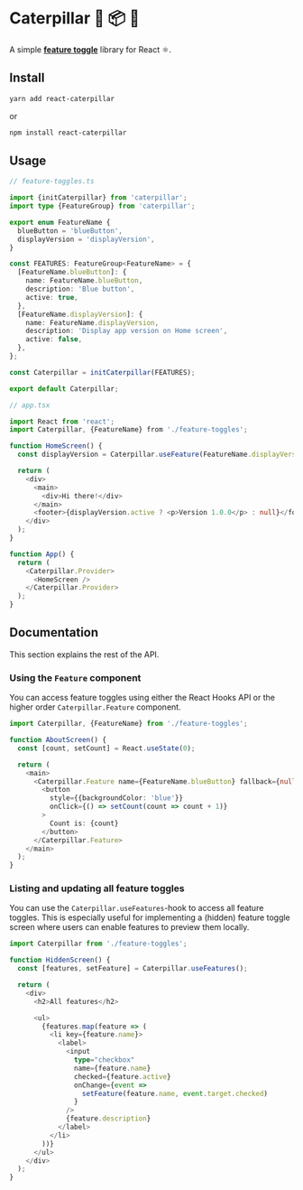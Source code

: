 # Caterpillar 🐛 📦 🦋

A simple **[feature toggle][feature-toggles]** library for React ⚛️.

## Install

```bash
yarn add react-caterpillar
```

or

```bash
npm install react-caterpillar
```

## Usage

```typescript
// feature-toggles.ts

import {initCaterpillar} from 'caterpillar';
import type {FeatureGroup} from 'caterpillar';

export enum FeatureName {
  blueButton = 'blueButton',
  displayVersion = 'displayVersion',
}

const FEATURES: FeatureGroup<FeatureName> = {
  [FeatureName.blueButton]: {
    name: FeatureName.blueButton,
    description: 'Blue button',
    active: true,
  },
  [FeatureName.displayVersion]: {
    name: FeatureName.displayVersion,
    description: 'Display app version on Home screen',
    active: false,
  },
};

const Caterpillar = initCaterpillar(FEATURES);

export default Caterpillar;
```

```typescript
// app.tsx

import React from 'react';
import Caterpillar, {FeatureName} from './feature-toggles';

function HomeScreen() {
  const displayVersion = Caterpillar.useFeature(FeatureName.displayVersion);

  return (
    <div>
      <main>
        <div>Hi there!</div>
      </main>
      <footer>{displayVersion.active ? <p>Version 1.0.0</p> : null}</footer>
    </div>
  );
}

function App() {
  return (
    <Caterpillar.Provider>
      <HomeScreen />
    </Caterpillar.Provider>
  );
}
```

## Documentation

This section explains the rest of the API.

### Using the `Feature` component

You can access feature toggles using either the React Hooks API or the higher order `Caterpillar.Feature` component.

```typescript
import Caterpillar, {FeatureName} from './feature-toggles';

function AboutScreen() {
  const [count, setCount] = React.useState(0);

  return (
    <main>
      <Caterpillar.Feature name={FeatureName.blueButton} fallback={null}>
        <button
          style={{backgroundColor: 'blue'}}
          onClick={() => setCount(count => count + 1)}
        >
          Count is: {count}
        </button>
      </Caterpillar.Feature>
    </main>
  );
}
```

### Listing and updating all feature toggles

You can use the `Caterpillar.useFeatures`-hook to access all feature toggles. This is especially useful for implementing a (hidden) feature toggle screen where users can enable features to preview them locally.

```typescript
import Caterpillar from './feature-toggles';

function HiddenScreen() {
  const [features, setFeature] = Caterpillar.useFeatures();

  return (
    <div>
      <h2>All features</h2>

      <ul>
        {features.map(feature => (
          <li key={feature.name}>
            <label>
              <input
                type="checkbox"
                name={feature.name}
                checked={feature.active}
                onChange={event =>
                  setFeature(feature.name, event.target.checked)
                }
              />
              {feature.description}
            </label>
          </li>
        ))}
      </ul>
    </div>
  );
}

```

[feature-toggles]: https://martinfowler.com/articles/feature-toggles.html
